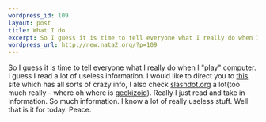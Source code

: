 ```yaml
--- 
wordpress_id: 109
layout: post
title: What I do
excerpt: So I guess it is time to tell everyone what I really do when I "play" computer. I guess I read a lot of useless information. I would like to direct you to this site which has all sorts of crazy info, I also check slashdot.org a lot(too much really - where oh where is geekizoid)...
wordpress_url: http://new.nata2.org/?p=109
---
```

So I guess it is time to tell everyone what I really do when I "play" computer. I guess I read a lot of useless information. I would like to direct you to <a href="http://www.abovetopsecret.com">this</a> site which has all sorts of crazy info, I also check <a href="http://www.slashdot.org">slashdot.org</a> a lot(too much really - where oh where is <a href="http://www.geekizoid.com">geekizoid</a>). Really I just read and take in information. So much information. I know a lot of really useless stuff. Well that is it for today. Peace.
